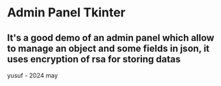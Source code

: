 # Admin Panel Tkinter
## It's a good demo of an admin panel which allow to manage an object and some fields in json, it uses encryption of rsa for storing datas

yusuf - 2024 may
